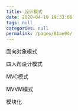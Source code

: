 ```yaml
---
title: 设计模式
date: 2020-04-19 19:33:06
tags: null
categories: null
permalink: /pages/81ae04/
---
```

面向对象模式

四人帮设计模式


MVC模式

MVVM模式


模块化
